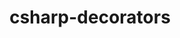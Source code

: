 ---
title: csharp-decorators
registryType: instrumentation
tags:
  - opentracing
  
  - csharp
  
repo: https://github.com/opentracing-contrib/csharp-decorators
license: Apache License 2.0
description: 
authors: OpenTracing Contributors
otVersion: latest
---